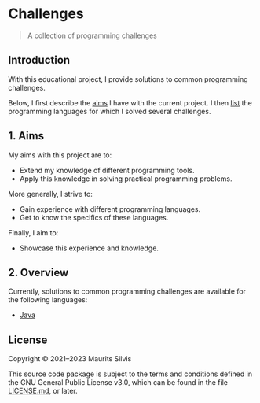 # Challenges

> A collection of programming challenges

## Introduction

With this educational project, I provide solutions to common programming challenges.

Below, I first describe the [aims](#1-aims) I have with the current project.
I then [list](#2-overview) the programming languages for which I solved several challenges.

## 1. Aims

My aims with this project are to:

- Extend my knowledge of different programming tools.
- Apply this knowledge in solving practical programming problems.

More generally, I strive to:

- Gain experience with different programming languages.
- Get to know the specifics of these languages.

Finally, I aim to:

- Showcase this experience and knowledge.

## 2. Overview

Currently, solutions to common programming challenges are available for the following languages:

- [Java](java)

## License

Copyright © 2021–2023 Maurits Silvis

This source code package is subject to the terms and conditions defined in the GNU General Public License v3.0, which can be found in the file [LICENSE.md](LICENSE.md), or later.
